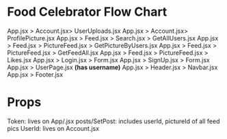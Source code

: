 # Food Celebrator Flow Chart

App.jsx > Account.jsx> UserUploads.jsx
App.jsx > Account.jsx> ProfilePicture.jsx
App.jsx > Feed.jsx > Search.jsx > GetAllUsers.jsx
App.jsx > Feed.jsx > PictureFeed.jsx > GetPictureByUsers.jsx
App.jsx > Feed.jsx > PictureFeed.jsx > GetFeedAll.jsx
App.jsx > Feed.jsx > PictureFeed.jsx > Likes.jsx
App.jsx > Login.jsx > Form.jsx
App.jsx > SignUp.jsx > Form.jsx
App.jsx > UserPage.jsx **(has username)**
App.jsx > Header.jsx > Navbar.jsx
App.jsx > Footer.jsx

# Props

Token: lives on App/.jsx
posts/SetPost: includes userId, pictureId of all feed pics
UserId: lives on Account.jsx
